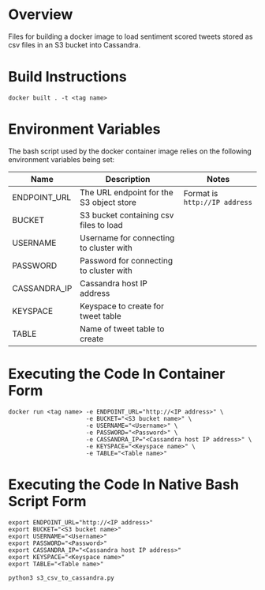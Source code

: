 # Overview

Files for building a docker image to load sentiment scored tweets stored as csv files in an S3 bucket into Cassandra.

# Build Instructions

```
docker built . -t <tag name>
```

# Environment Variables

The bash script used by the docker container image relies on the following environment variables being set:

| Name                     | Description                                       | Notes                                                       |
| ------------------------ | ------------------------------------------------- | ----------------------------------------------------------- |
| ENDPOINT_URL             | The URL endpoint for the S3 object store          | Format is ```http://IP address```                           |   
| BUCKET                   | S3 bucket containing csv files to load            |                                                             |
| USERNAME                 | Username for connecting to cluster with           |                                                             |
| PASSWORD                 | Password for connecting to cluster with           |                                                             |
| CASSANDRA_IP             | Cassandra host IP address                         |                                                             |
| KEYSPACE                 | Keyspace to create for tweet table                |                                                             | 
| TABLE                    | Name of tweet table to create                     |                                                             | 

# Executing the Code In Container Form

```
docker run <tag name> -e ENDPOINT_URL="http://<IP address>" \
                      -e BUCKET="<S3 bucket name>" \
                      -e USERNAME="<Username>" \
                      -e PASSWORD="<Password>" \
                      -e CASSANDRA_IP="<Cassandra host IP address>" \
                      -e KEYSPACE="<Keyspace name>" \
                      -e TABLE="<Table name>"
```

# Executing the Code In Native Bash Script Form

```
export ENDPOINT_URL="http://<IP address>"
export BUCKET="<S3 bucket name>"
export USERNAME="<Username>"
export PASSWORD="<Password>"
export CASSANDRA_IP="<Cassandra host IP address>"
export KEYSPACE="<Keyspace name>"
export TABLE="<Table name>"

python3 s3_csv_to_cassandra.py 
```
